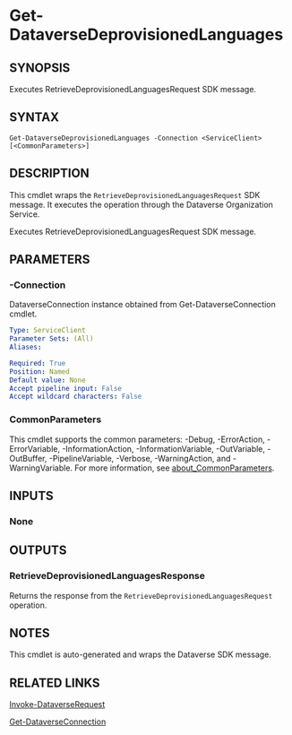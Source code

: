 # Get-DataverseDeprovisionedLanguages

## SYNOPSIS
Executes RetrieveDeprovisionedLanguagesRequest SDK message.

## SYNTAX

```
Get-DataverseDeprovisionedLanguages -Connection <ServiceClient> [<CommonParameters>]
```

## DESCRIPTION

This cmdlet wraps the `RetrieveDeprovisionedLanguagesRequest` SDK message. It executes the operation through the Dataverse Organization Service.

Executes RetrieveDeprovisionedLanguagesRequest SDK message.

## PARAMETERS

### -Connection
DataverseConnection instance obtained from Get-DataverseConnection cmdlet.

```yaml
Type: ServiceClient
Parameter Sets: (All)
Aliases:

Required: True
Position: Named
Default value: None
Accept pipeline input: False
Accept wildcard characters: False
```
### CommonParameters
This cmdlet supports the common parameters: -Debug, -ErrorAction, -ErrorVariable, -InformationAction, -InformationVariable, -OutVariable, -OutBuffer, -PipelineVariable, -Verbose, -WarningAction, and -WarningVariable. For more information, see [about_CommonParameters](http://go.microsoft.com/fwlink/?LinkID=113216).

## INPUTS

### None

## OUTPUTS

### RetrieveDeprovisionedLanguagesResponse

Returns the response from the `RetrieveDeprovisionedLanguagesRequest` operation.

## NOTES

This cmdlet is auto-generated and wraps the Dataverse SDK message.

## RELATED LINKS

[Invoke-DataverseRequest](Invoke-DataverseRequest.md)

[Get-DataverseConnection](Get-DataverseConnection.md)
